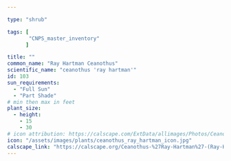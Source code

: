 ```yaml
---

type: "shrub"

tags: [
       "CNPS_master_inventory"
      ]

title: ""
common_name: "Ray Hartman Ceanothus"
scientific_name: "ceanothus 'ray hartman'"
id: 103
sun_requirements:
  - "Full Sun"
  - "Part Shade"
# min then max in feet
plant_size:
  - height: 
    - 15
    - 30
# icon attribution: https://calscape.com/ExtData/allimages/Photos/Ceanothus_Ray_Hartman_image_6.jpg 
icon: "/assets/images/plants/ceanothus_ray_hartman_icon.jpg" 
calscape_link: "https://calscape.org/Ceanothus-%27Ray-Hartman%27-(Ray-Hartman-Ceanothus)"
---
```





